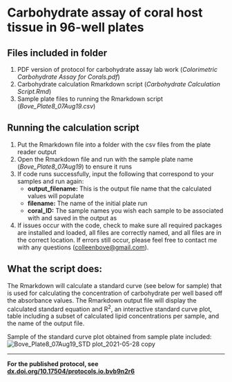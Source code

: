 # Carbohydrate assay of coral host tissue in 96-well plates

## Files included in folder
1. PDF version of protocol for carbohydrate assay lab work (*Colorimetric Carbohydrate Assay for Corals.pdf*)
2. Carbohydrate calculation Rmarkdown script (*Carbohydrate Calculation Script.Rmd*)
4. Sample plate files to running the Rmarkdown script (*Bove_Plate8_07Aug19.csv*)


## Running the calculation script
1. Put the Rmarkdown file into a folder with the csv files from the plate reader output
2. Open the Rmarkdown file and run with the sample plate name (*Bove_Plate8_07Aug19*) to ensure it runs
3. If code runs successfully, input the following that correspond to your samples and run again:
    * **output_filename:** This is the output file name that the calculated values will populate
    * **filename:** The name of the initial plate run 
    * **coral_ID:** The sample names you wish each sample to be associated with and saved in the output as
 4. If issues occur with the code, check to make sure all required packages are installed and loaded, all files are correctly named, and all files are in the correct location. If errors still occur, please feel free to contact me with any questions (colleenbove@gmail.com).


## What the script does:
The Rmarkdown will calculate a standard curve (see below for sample) that is used for calculating the concentration of carbohydrate per well based off the absorbance values. The Rmarkdown output file will display the calculated standard equation and R<sup>2</sup>, an interactive standard curve plot, table including a subset of calculated lipid concentrations per sample, and the name of the output file.

Sample of the standard curve plot obtained from sample plate included:
![Bove_Plate8_07Aug19_STD plot_2021-05-28 copy](https://user-images.githubusercontent.com/45176386/120034921-c340c400-bfcb-11eb-9b72-31b0b4cf5405.png)



---

**For the published protocol, see [dx.doi.org/10.17504/protocols.io.bvb9n2r6](https://www.protocols.io/view/coral-carbohydrate-assay-for-96-well-plates-bvb9n2r6)**
